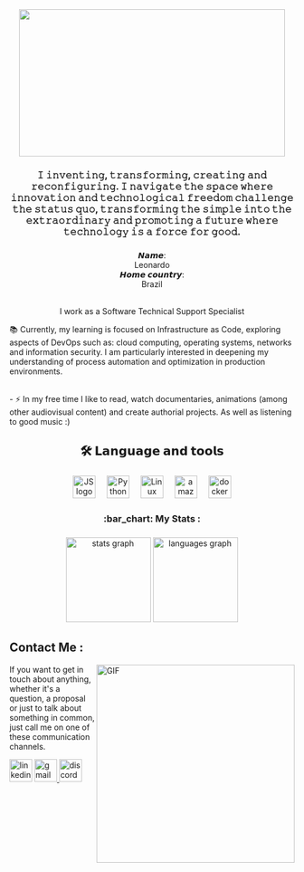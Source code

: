 <div align="center">
  <img height="260" width=470" src="https://media.giphy.com/media/3o6vY6L5NNr67HQW7S/giphy.gif"/>
</div>



<div align="center">

</div>


<h3 align="center">𝙸 𝚒𝚗𝚟𝚎𝚗𝚝𝚒𝚗𝚐, 𝚝𝚛𝚊𝚗𝚜𝚏𝚘𝚛𝚖𝚒𝚗𝚐, 𝚌𝚛𝚎𝚊𝚝𝚒𝚗𝚐 𝚊𝚗𝚍 𝚛𝚎𝚌𝚘𝚗𝚏𝚒𝚐𝚞𝚛𝚒𝚗𝚐. 𝙸 𝚗𝚊𝚟𝚒𝚐𝚊𝚝𝚎 𝚝𝚑𝚎 𝚜𝚙𝚊𝚌𝚎 𝚠𝚑𝚎𝚛𝚎 𝚒𝚗𝚗𝚘𝚟𝚊𝚝𝚒𝚘𝚗 𝚊𝚗𝚍 𝚝𝚎𝚌𝚑𝚗𝚘𝚕𝚘𝚐𝚒𝚌𝚊𝚕 𝚏𝚛𝚎𝚎𝚍𝚘𝚖 𝚌𝚑𝚊𝚕𝚕𝚎𝚗𝚐𝚎 𝚝𝚑𝚎 𝚜𝚝𝚊𝚝𝚞𝚜 𝚚𝚞𝚘, 𝚝𝚛𝚊𝚗𝚜𝚏𝚘𝚛𝚖𝚒𝚗𝚐 𝚝𝚑𝚎 𝚜𝚒𝚖𝚙𝚕𝚎 𝚒𝚗𝚝𝚘 𝚝𝚑𝚎 𝚎𝚡𝚝𝚛𝚊𝚘𝚛𝚍𝚒𝚗𝚊𝚛𝚢 𝚊𝚗𝚍 𝚙𝚛𝚘𝚖𝚘𝚝𝚒𝚗𝚐 𝚊 𝚏𝚞𝚝𝚞𝚛𝚎 𝚠𝚑𝚎𝚛𝚎 𝚝𝚎𝚌𝚑𝚗𝚘𝚕𝚘𝚐𝚢 𝚒𝚜 𝚊 𝚏𝚘𝚛𝚌𝚎 𝚏𝚘𝚛 𝚐𝚘𝚘𝚍.</h3>

###
    
  <div align="center">
    <img src="">
</div>
  

<div align="center">
    <div>𝙉𝙖𝙢𝙚:</div>
    <div>Leonardo</div
    <br>
    <div>𝙃𝙤𝙢𝙚 𝙘𝙤𝙪𝙣𝙩𝙧𝙮:</div>
    <div>Brazil</div>
  <br>
</div>

<p align="center"> I work as a Software Technical Support Specialist <br>
<p>📚 Currently, my learning is focused on Infrastructure as Code, exploring aspects of DevOps such as: cloud computing, operating systems, networks and information security. I am particularly interested in deepening my understanding of process automation and optimization in production environments.<p/> 
<br>- ⚡ In my free time I like to read, watch documentaries, animations (among other audiovisual content) and create authorial projects. As well as listening to good music :) </p>

###

<h2 align="center">🛠 𝗟𝗮𝗻𝗴𝘂𝗮𝗴𝗲 𝗮𝗻𝗱 𝘁𝗼𝗼𝗹𝘀</h2>

###

<div align="center">
  <img src="https://cdn.jsdelivr.net/gh/devicons/devicon/icons/javascript/javascript-original.svg" height="40" alt="JS logo"  />
  <img width="12" />
  <img src="https://cdn.jsdelivr.net/gh/devicons/devicon/icons/python/python-original.svg" height="40" alt="Python"  />
  <img width="12" />
   <img src="https://cdn.jsdelivr.net/gh/devicons/devicon/icons/linux/linux-original.svg" height="40" alt="Linux"  />
  <img width="12" />
  <img src="https://cdn.jsdelivr.net/gh/devicons/devicon/icons/amazonwebservices/amazonwebservices-original.svg" height="40" alt="amazonwebservices logo"  />
  <img width="12" />
  <img src="https://cdn.jsdelivr.net/gh/devicons/devicon/icons/docker/docker-plain-wordmark.svg" height="40" alt="docker logo"  />
</div>


<h3 align="center"> :bar_chart: My Stats :</h3>

###

<div align="center">
  <img src="https://github-readme-stats.vercel.app/api?username=leonardovasconceloss&hide_title=false&hide_rank=false&show_icons=true&include_all_commits=true&count_private=true&disable_animations=false&theme=dark&locale=en&hide_border=false&order=1" height="150" alt="stats graph"  />
  <img src="https://github-readme-stats.vercel.app/api/top-langs?username=leonardovasconceloss&locale=en&hide_title=false&layout=compact&card_width=320&langs_count=5&theme=dark&hide_border=false&order=2" height="150" alt="languages graph"  />
</div>

###


## Contact Me :

<p>


<img hight="220" width="350" align="right" alt="GIF" src="https://media.giphy.com/media/SvGFA2WF9IP0WjmzvE/giphy.gif">


If you want to get in touch about anything, whether it's a question, a proposal or just to talk about something in common, just call me on one of these communication channels.

<div align="left">
  <img src="https://img.shields.io/static/v1?message=LinkedIn&logo=linkedin&label=&color=0077B5&logoColor=white&labelColor=&style=for-the-badge" height="40" alt="linkedin logo"  />
  
<a href="mailto:leonardovsestudos@gmail.com">
    <img src="https://img.shields.io/static/v1?message=Gmail&logo=gmail&label=&color=D14836&logoColor=white&labelColor=&style=for-the-badge" height="40" alt="gmail logo" />
</a>

  <img src="https://img.shields.io/static/v1?message=Discord&logo=discord&label=&color=7289DA&logoColor=white&labelColor=&style=for-the-badge" height="40" alt="discord logo"  />
</div>

###











